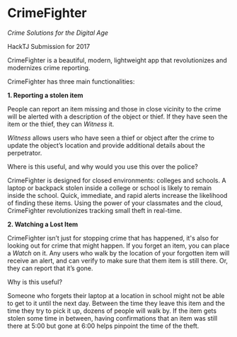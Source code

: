 # CrimeFighter
_Crime Solutions for the Digital Age_

HackTJ Submission for 2017



CrimeFighter is a beautiful, modern, lightweight app that revolutionizes and modernizes crime reporting.

CrimeFighter has three main functionalities:

__1. Reporting a stolen item__

People can report an item missing and those in close vicinity to the crime will be alerted with a description of the object or thief. If they have seen the item or the thief, they can _Witness_ it.

_Witness_ allows users who have seen a thief or object after the crime to update the object’s location and provide additional details about the perpetrator.

Where is this useful, and why would you use this over the police?

CrimeFighter is designed for closed environments: colleges and schools. A laptop or backpack stolen inside a college or school is likely to remain inside the school. Quick, immediate, and rapid alerts increase the likelihood of finding these items. Using the power of your classmates and the cloud, CrimeFighter revolutionizes tracking small theft in real-time.

__2. Watching a Lost Item__

CrimeFighter isn’t just for stopping crime that has happened, it's also for looking out for crime that might happen. If you forget an item, you can place a _Watch_ on it. Any users who walk by the location of your forgotten item will receive an alert, and can verify to make sure that them item is still there. Or, they can report that it’s gone.

Why is this useful?

Someone who forgets their laptop at a location in school might not be able to get to it until the next day. Between the time they leave this item and the time they try to pick it up, dozens of people will walk by. If the item gets stolen some time in between, having confirmations that an item was still there at 5:00 but gone at 6:00 helps pinpoint the time of the theft.
